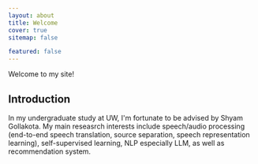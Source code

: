 ```yaml
---
layout: about
title: Welcome
cover: true
sitemap: false

featured: false
---
```


<!--author-->

<!--reseasrch-->

Welcome to my site!

## Introduction

In my undergraduate study at UW, I'm fortunate to be advised by Shyam Gollakota. My main reseasrch interests include
speech/audio processing (end-to-end speech translation, source separation, speech representation learning), self-supervised learning, 
NLP especially LLM, as well as recommendation system.